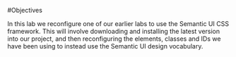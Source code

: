 #Objectives

In this lab we reconfigure one of our earlier labs to use the Semantic UI CSS framework. This will involve downloading and installing the latest version into our project, and then reconfiguring the elements, classes and IDs we have been using to instead use the Semantic UI design vocabulary.